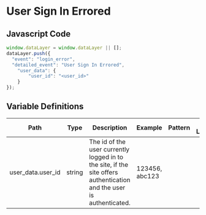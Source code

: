 # User Sign In Errored

### 

## Javascript Code
```js
window.dataLayer = window.dataLayer || [];
dataLayer.push({
  "event": "login_error",
  "detailed_event": "User Sign In Errored",
    "user_data": {
        "user_id": "<user_id>"
    }
});
```

## Variable Definitions

|Path|Type|Description|Example|Pattern|Min Length|Max Length|Minimum|Maximum|Multiple Of|
| --- | --- | --- | --- | --- | --- | --- | --- | --- | --- |
|user_data.user_id|string|The id of the user currently logged in to the site, if the site offers authentication and the user is authenticated.|123456, abc123|||||||




